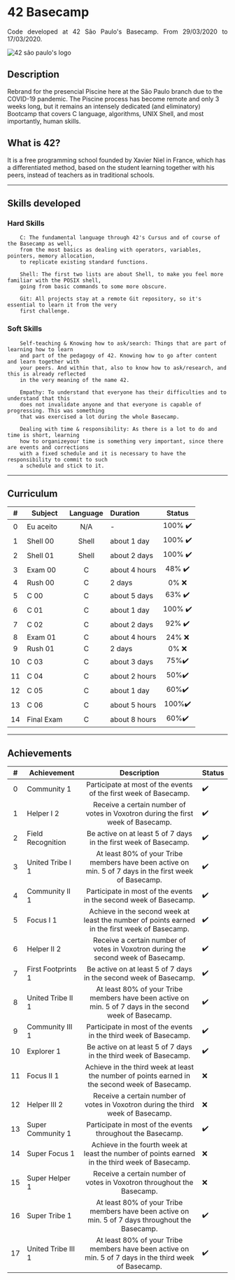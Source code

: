 # 42 Basecamp
<p align="justify"> Code developed at 42 São Paulo's Basecamp. From 29/03/2020 to 17/03/2020.

![42 são paulo's logo](https://static.wixstatic.com/media/1b540d_3141ceec765a45f4954e1e725e536a72~mv2.png)
## Description

Rebrand for the presencial Piscine here at the São Paulo branch due to the COVID-19 pandemic.
The Piscine process has become remote and only 3 weeks long, but it remains
an intensely dedicated (and eliminatory) Bootcamp that covers C language, algorithms, UNIX Shell, and most importantly, human skills.

## What is 42?

It is a free programming school founded by Xavier Niel in France, which has a
differentiated method, based on the student learning together with his peers, instead of teachers as in traditional schools.

----------
## Skills developed

### Hard Skills

		C: The fundamental language through 42's Cursus and of course of the Basecamp as well,
		from the most basics as dealing with operators, variables, pointers, memory allocation,
		to replicate existing standard functions.

		Shell: The first two lists are about Shell, to make you feel more familiar with the POSIX shell,
		going from basic commands to some more obscure.

		Git: All projects stay at a remote Git repository, so it's essential to learn it from the very
		first challenge.

### Soft Skills 

		Self-teaching & Knowing how to ask/search: Things that are part of learning how to learn
		and part of the pedagogy of 42. Knowing how to go after content and learn together with
		your peers. And within that, also to know how to ask/research, and this is already reflected
		in the very meaning of the name 42.

		Empathy: To understand that everyone has their difficulties and to understand that this
		does not invalidate anyone and that everyone is capable of progressing. This was something
		that was exercised a lot during the whole Basecamp.

		Dealing with time & responsibility: As there is a lot to do and time is short, learning
		how to organizeyour time is something very important, since there are events and corrections
		with a fixed schedule and it is necessary to have the responsibility to commit to such
		a schedule and stick to it.
----------

## Curriculum

|  # |  Subject   | Language | Duration  | Status |
|:----:|------------|:-------:|:---------------|:--------:|
| 0  | Eu aceito  | N/A   | -             | 100% ✔️|
| 1  | Shell 00   | Shell | about 1 day   | 100% ✔️|
| 2  | Shell 01   | Shell | about 2 days  | 100% ✔️|
| 3  | Exam 00    | C     | about 4 hours | 48% ✔️ |
| 4  | Rush 00    | C     | 2 days        | 0% ❌  |
| 5  | C 00       | C     | about 5 days  | 63% ✔️ |
| 6  | C 01       | C     | about 1 day   | 100% ✔️|
| 7  | C 02       | C     | about 2 days  | 92% ✔️ |
| 8  | Exam 01    | C     | about 4 hours | 24% ❌ |
| 9  | Rush 01    | C     | 2 days        | 0% ❌  |
| 10 | C 03       | C     | about 3 days  |  75%✔️ |
| 11 | C 04       | C     | about 2 hours | 50%✔️  |
| 12 | C 05       | C     | about 1 day   | 60%✔️  |
| 13 | C 06       | C     | about 5 hours | 100%✔️ |
| 14 | Final Exam | C     | about 8 hours | 60%✔️  |

----------

## Achievements

|  # |  Achievement  | Description | Status 
|:----:|------------|:-------:|:---------------|
| 0  | Community 1  | Participate at most of the events of the first week of Basecamp.   | ✔️ |
| 1  | Helper I 2   | Receive a certain number of votes in Voxotron during the first week of Basecamp. | ✔️ |
| 2  | Field Recognition   | Be active on at least 5 of 7 days in the first week of Basecamp. | ✔️ | 
| 3  | United Tribe I 1    | At least 80% of your Tribe members have been active on min. 5 of 7 days in the first week of Basecamp.     | ✔️ | 
| 4  | Community II 1   | Participate in most of the events in the second week of Basecamp.    | ✔️ |
| 5  | Focus I 1      | Achieve in the second week at least the number of points earned in the first week of Basecamp.    | ✔️ |
| 6  | Helper II 2       | Receive a certain number of votes in Voxotron during the second week of Basecamp.     | ✔️ |
| 7  | First Footprints 1       | Be active on at least 5 of 7 days in the second week of Basecamp.    | ✔️ |
| 8  | United Tribe II 1    | At least 80% of your Tribe members have been active on min. 5 of 7 days in the second week of Basecamp.   | ✔️ |
| 9  | Community III 1   | Participate in most of the events in the third week of Basecamp.    | ✔️ |
| 10 | Explorer 1       | Be active on at least 5 of 7 days in the third week of Basecamp.    | ✔️ |
| 11 | Focus II 1       | Achieve in the third week at least the number of points earned in the second week of Basecamp.     | ❌ |
| 12 | Helper III 2       | Receive a certain number of votes in Voxotron during the third week of Basecamp.   | ❌ |
| 13 | Super Community 1     | Participate in most of the events throughout the Basecamp. | ✔️ |
| 14 | Super Focus 1 |Achieve in the fourth week at least the number of points earned in the third week of Basecamp.     | ❌ |
| 15 | Super Helper 1 | Receive a certain number of votes in Voxotron throughout the Basecamp.    | ❌ |
| 16 | Super Tribe 1 | At least 80% of your Tribe members have been active on min. 5 of 7 days throughout the Basecamp.  |✔️ |
| 17 | United Tribe III 1| At least 80% of your Tribe members have been active on min. 5 of 7 days in the third week of Basecamp.  | ✔️ |
